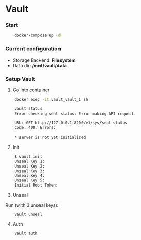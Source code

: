 # Vault

### Start

```bash
    docker-compose up -d
```

### Current configuration

- Storage Backend: **Filesystem**
- Data dir: **/mnt/vault/data**


### Setup Vault

1) Go into container

```bash
    docker exec -it vault_vault_1 sh

    vault status
    Error checking seal status: Error making API request.
    
    URL: GET http://127.0.0.1:8200/v1/sys/seal-status
    Code: 400. Errors:
    
    * server is not yet initialized
```

2) Init


```bash
    $ vault init
    Unseal Key 1: 
    Unseal Key 2: 
    Unseal Key 3: 
    Unseal Key 4: 
    Unseal Key 5: 
    Initial Root Token: 
```

3) Unseal

Run (with 3 unseal keys):

``` 
    vault unseal
```

4) Auth

``` 
    vault auth
```